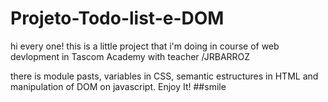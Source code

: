 # Projeto-Todo-list-e-DOM
hi every one!
this is a little project that i'm doing in course of web devlopment in Tascom Academy with teacher /JRBARROZ

there is module pasts, variables in CSS, semantic estructures in HTML and manipulation of DOM on javascript.
Enjoy It! 
##smile
